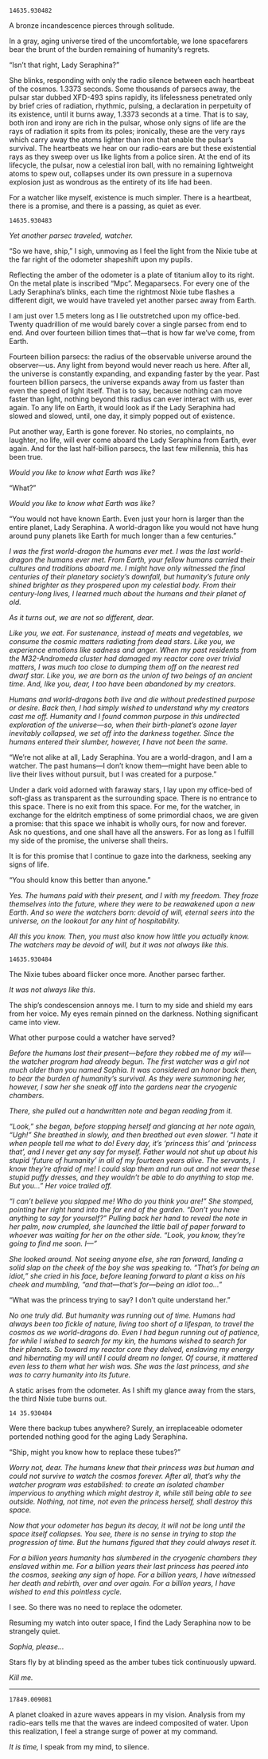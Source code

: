 <!-- emilia-snapshot-properties
The Last Princess
2021/04/01
cygnus
emilia-snapshot-properties -->

<link rel="stylesheet" href="../../silver/selective/font.eb-garamond.css">

`14635.930482`

A bronze incandescence pierces through solitude.

In a gray, aging universe tired of the uncomfortable, we lone spacefarers bear the brunt of the burden remaining of humanity’s regrets.

“Isn’t that right, Lady Seraphina?”

She blinks, responding with only the radio silence between each heartbeat of the cosmos. 1.3373 seconds. Some thousands of parsecs away, the pulsar star dubbed XFD-493 spins rapidly, its lifelessness penetrated only by brief cries of radiation, rhythmic, pulsing, a declaration in perpetuity of its existence, until it burns away, 1.3373 seconds at a time. That is to say, both iron and irony are rich in the pulsar, whose only signs of life are the rays of radiation it spits from its poles; ironically, these are the very rays which carry away the atoms lighter than iron that enable the pulsar’s survival. The heartbeats we hear on our radio-ears are but these existential rays as they sweep over us like lights from a police siren. At the end of its lifecycle, the pulsar, now a celestial iron ball, with no remaining lightweight atoms to spew out, collapses under its own pressure in a supernova explosion just as wondrous as the entirety of its life had been.

For a watcher like myself, existence is much simpler. There is a heartbeat, there is a promise, and there is a passing, as quiet as ever.

`14635.930483`

*Yet another parsec traveled, watcher.*

“So we have, ship,” I sigh, unmoving as I feel the light from the Nixie tube at the far right of the odometer shapeshift upon my pupils.

Reflecting the amber of the odometer is a plate of titanium alloy to its right. On the metal plate is inscribed “Mpc”. Megaparsecs. For every one of the Lady Seraphina’s blinks, each time the rightmost Nixie tube flashes a different digit, we would have traveled yet another parsec away from Earth.

I am just over 1.5 meters long as I lie outstretched upon my office-bed. Twenty quadrillion of me would barely cover a single parsec from end to end. And over fourteen billion times that—that is how far we’ve come, from Earth.

Fourteen billion parsecs: the radius of the observable universe around the observer—us. Any light from beyond would never reach us here. After all, the universe is constantly expanding, and expanding faster by the year. Past fourteen billion parsecs, the universe expands away from us faster than even the speed of light itself. That is to say, because nothing can move faster than light, nothing beyond this radius can ever interact with us, ever again. To any life on Earth, it would look as if the Lady Seraphina had slowed and slowed, until, one day, it simply popped out of existence.

Put another way, Earth is gone forever. No stories, no complaints, no laughter, no life, will ever come aboard the Lady Seraphina from Earth, ever again. And for the last half-billion parsecs, the last few millennia, this has been true.

*Would you like to know what Earth was like?*

“What?”

*Would you like to know what Earth was like?*

“You would not have known Earth. Even just your horn is larger than the entire planet, Lady Seraphina. A world-dragon like you would not have hung around puny planets like Earth for much longer than a few centuries.”

*I was the first world-dragon the humans ever met. I was the last world-dragon the humans ever met. From Earth, your fellow humans carried their cultures and traditions aboard me. I might have only witnessed the final centuries of their planetary society’s downfall, but humanity’s future only shined brighter as they prospered upon my celestial body. From their century-long lives, I learned much about the humans and their planet of old.*

*As it turns out, we are not so different, dear.*

*Like you, we eat. For sustenance, instead of meats and vegetables, we consume the cosmic matters radiating from dead stars. Like you, we experience emotions like sadness and anger. When my past residents from the M32-Andromeda cluster had damaged my reactor core over trivial matters, I was much too close to dumping them off on the nearest red dwarf star. Like you, we are born as the union of two beings of an ancient time. And, like you, dear, I too have been abandoned by my creators.*

*Humans and world-dragons both live and die without predestined purpose or desire. Back then, I had simply wished to understand why my creators cast me off. Humanity and I found common purpose in this undirected exploration of the universe—so, when their birth-planet’s ozone layer inevitably collapsed, we set off into the darkness together. Since the humans entered their slumber, however, I have not been the same.*

“We’re not alike at all, Lady Seraphina. You are a world-dragon, and I am a watcher. The past humans—I don’t know them—might have been able to live their lives without pursuit, but I was created for a purpose.”

Under a dark void adorned with faraway stars, I lay upon my office-bed of soft-glass as transparent as the surrounding space. There is no entrance to this space. There is no exit from this space. For me, for the watcher, in exchange for the eldritch emptiness of some primordial chaos, we are given a promise: that this space we inhabit is wholly ours, for now and forever. Ask no questions, and one shall have all the answers. For as long as I fulfill my side of the promise, the universe shall theirs.

It is for this promise that I continue to gaze into the darkness, seeking any signs of life.

“You should know this better than anyone.”

*Yes. The humans paid with their present, and I with my freedom. They froze themselves into the future, where they were to be reawakened upon a new Earth. And so were the watchers born: devoid of will, eternal seers into the universe, on the lookout for any hint of hospitability.*

*All this you know. Then, you must also know how little you actually know. The watchers may be devoid of will, but it was not always like this.*

`14635.930484`

The Nixie tubes aboard flicker once more. Another parsec farther.

*It was not always like this.*

The ship’s condescension annoys me. I turn to my side and shield my ears from her voice. My eyes remain pinned on the darkness. Nothing significant came into view.

What other purpose could a watcher have served?

*Before the humans lost their present—before they robbed me of my will—the watcher program had already begun. The first watcher was a girl not much older than you named Sophia. It was considered an honor back then, to bear the burden of humanity’s survival. As they were summoning her, however, I saw her she sneak off into the gardens near the cryogenic chambers.*

*There, she pulled out a handwritten note and began reading from it.*

*“Look,” she began, before stopping herself and glancing at her note again, “Ugh!” She breathed in slowly, and then breathed out even slower. “I hate it when people tell me what to do! Every day, it’s ‘princess this’ and ‘princess that’, and I never get any say for myself. Father would not shut up about his stupid ‘future of humanity’ in all of my fourteen years alive. The servants, I know they’re afraid of me! I could slap them and run out and not wear these stupid puffy dresses, and they wouldn’t be able to do anything to stop me. But you…” Her voice trailed off.*

*“I can’t believe you slapped me! Who do you think you are!” She stomped, pointing her right hand into the far end of the garden. “Don’t you have anything to say for yourself?” Pulling back her hand to reveal the note in her palm, now crumpled, she launched the little ball of paper forward to whoever was waiting for her on the other side. “Look, you know, they’re going to find me soon. I—”*

*She looked around. Not seeing anyone else, she ran forward, landing a solid slap on the cheek of the boy she was speaking to. “That’s for being an idiot,” she cried in his face, before leaning forward to plant a kiss on his cheek and mumbling, “and that—that’s for—being an idiot too…”*

“What was the princess trying to say? I don’t quite understand her.”

*No one truly did. But humanity was running out of time. Humans had always been too fickle of nature, living too short of a lifespan, to travel the cosmos as we world-dragons do. Even I had begun running out of patience, for while I wished to search for my kin, the humans wished to search for their planets. So toward my reactor core they delved, enslaving my energy and hibernating my will until I could dream no longer. Of course, it mattered even less to them what her wish was. She was the last princess, and she was to carry humanity into its future.*

A static arises from the odometer. As I shift my glance away from the stars, the third Nixie tube burns out.

`14 35.930484`

Were there backup tubes anywhere? Surely, an irreplaceable odometer portended nothing good for the aging Lady Seraphina.

“Ship, might you know how to replace these tubes?”

*Worry not, dear. The humans knew that their princess was but human and could not survive to watch the cosmos forever. After all, that’s why the watcher program was established: to create an isolated chamber impervious to anything which might destroy it, while still being able to see outside. Nothing, not time, not even the princess herself, shall destroy this space.*

*Now that your odometer has begun its decay, it will not be long until the space itself collapses. You see, there is no sense in trying to stop the progression of time. But the humans figured that they could always reset it.*

*For a billion years humanity has slumbered in the cryogenic chambers they enslaved within me. For a billion years their last princess has peered into the cosmos, seeking any sign of hope. For a billion years, I have witnessed her death and rebirth, over and over again. For a billion years, I have wished to end this pointless cycle.*

I see. So there was no need to replace the odometer.

Resuming my watch into outer space, I find the Lady Seraphina now to be strangely quiet.

*Sophia, please…*

Stars fly by at blinding speed as the amber tubes tick continuously upward.

*Kill me.*

---

`17849.009081`

A planet cloaked in azure waves appears in my vision. Analysis from my radio-ears tells me that the waves are indeed composited of water. Upon this realization, I feel a strange surge of power at my command.

*It is time,* I speak from my mind, to silence.
